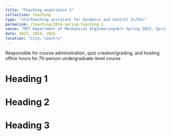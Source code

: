 ```yaml
---
title: "Teaching experience 1"
collection: teaching
type: "<h2>Teaching assistant for Dynamics and Control I</h2>"
permalink: /teaching/2014-spring-teaching-1
venue: "MIT Department of Mechanical Engineering<br> Spring 2023, Spring 2024, Spring 2025"
date: 2023, 2024, 2025
location: "City, Country"
---
```

Responsible for course administration, quiz
creation/grading, and hosting office hours for 70-person undergraduate-level course

Heading 1
======

Heading 2
======

Heading 3
======
